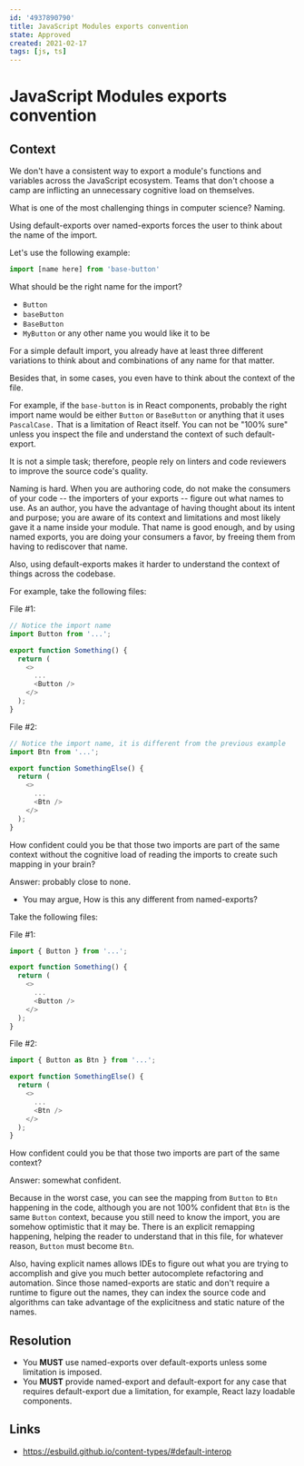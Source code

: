 ```yaml
---
id: '4937890790'
title: JavaScript Modules exports convention
state: Approved
created: 2021-02-17
tags: [js, ts]
---
```


# JavaScript Modules exports convention

## Context

We don't have a consistent way to export a module's functions and variables
across the JavaScript ecosystem. Teams that don't choose a camp are inflicting
an unnecessary cognitive load on themselves.

What is one of the most challenging things in computer science? Naming.

Using default-exports over named-exports forces the user to think about the name
of the import.

Let's use the following example:

```ts
import [name here] from 'base-button'
```

What should be the right name for the import?

- `Button`
- `baseButton`
- `BaseButton`
- `MyButton` or any other name you would like it to be

For a simple default import, you already have at least three different
variations to think about and combinations of any name for that matter.

Besides that, in some cases, you even have to think about the context of the
file.

For example, if the `base-button` is in React components, probably the right
import name would be either `Button` or `BaseButton` or anything that it uses
`PascalCase.` That is a limitation of React itself. You can not be "100% sure"
unless you inspect the file and understand the context of such default-export.

It is not a simple task; therefore, people rely on linters and code reviewers to
improve the source code's quality.

Naming is hard. When you are authoring code, do not make the consumers of your
code -- the importers of your exports -- figure out what names to use. As an
author, you have the advantage of having thought about its intent and purpose;
you are aware of its context and limitations and most likely gave it a name
inside your module. That name is good enough, and by using named exports, you
are doing your consumers a favor, by freeing them from having to rediscover that
name.

Also, using default-exports makes it harder to understand the context of things
across the codebase.

For example, take the following files:

File #1:

```ts
// Notice the import name
import Button from '...';

export function Something() {
  return (
    <>
      ...
      <Button />
    </>
  );
}
```

File #2:

```ts
// Notice the import name, it is different from the previous example
import Btn from '...';

export function SomethingElse() {
  return (
    <>
      ...
      <Btn />
    </>
  );
}
```

How confident could you be that those two imports are part of the same context
without the cognitive load of reading the imports to create such mapping in your
brain?

Answer: probably close to none.

- You may argue, How is this any different from named-exports?

Take the following files:

File #1:

```ts
import { Button } from '...';

export function Something() {
  return (
    <>
      ...
      <Button />
    </>
  );
}
```

File #2:

```ts
import { Button as Btn } from '...';

export function SomethingElse() {
  return (
    <>
      ...
      <Btn />
    </>
  );
}
```

How confident could you be that those two imports are part of the same context?

Answer: somewhat confident.

Because in the worst case, you can see the mapping from `Button` to `Btn`
happening in the code, although you are not 100% confident that `Btn` is the same
`Button` context, because you still need to know the import, you are somehow
optimistic that it may be.
There is an explicit remapping happening, helping the reader to understand that
in this file, for whatever reason, `Button` must become `Btn`.

Also, having explicit names allows IDEs to figure out what you are trying to
accomplish and give you much better autocomplete refactoring and automation.
Since those named-exports are static and don't require a runtime to figure out
the names, they can index the source code and algorithms
can take advantage of the explicitness and static nature of the names.

## Resolution

- You **MUST** use named-exports over default-exports unless some limitation
  is imposed.
- You **MUST** provide named-export and default-export for any case that
  requires default-export due a limitation, for example, React lazy
  loadable components.

## Links

- <https://esbuild.github.io/content-types/#default-interop>
